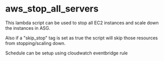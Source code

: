 # aws_stop_all_servers

This lambda script can be used to stop all EC2 instances and scale down the instances in ASG.

Also if a "skip_stop" tag is set as true the script will skip those resources from stopping/scaling down.

Schedule can be setup using cloudwatch eventbridge rule
